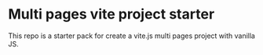 # Multi pages vite project starter   
   
This repo is a starter pack for create a vite.js multi pages project with vanilla JS.   


